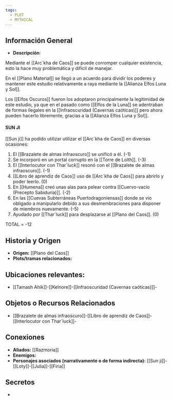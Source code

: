 ```yaml
---
tags:
  - PLOT
  - MYTHICAL
---
```

## Información General 
- **Descripción**: 

Mediante el [[Arc´kha de Caos]] se puede corromper cualquier existencia, esto la hace muy problemática y difícil de manejar.

En el [[Plano Material]] se llegó a un acuerdo para dividir los poderes y mantener este estudio relativamente a raya mediante la [[Alianza Elfos Luna y Sol]].

Los [[Elfos Oscuros]] fueron los adoptaron principalmente la legitimidad de este estudio, ya que en el pasado como [[Elfos de la Luna]] se adentraban de formas ilegales en la [[Infraoscuridad (Cavernas caóticas)]] pero ahora pueden hacerlo libremente, gracias a la [[Alianza Elfos Luna y Sol]].


#### SUN JI
[[Sun ji]] ha podido utilizar utilizar el [[Arc´kha de Caos]] en diversas ocasiones:

1. El [[Brazalete de almas infraoscuro]] se unificó a él. (-1)
2. Se incorporó en un portal corrupto en la [[Torre de Lolth]]. (-3)
3. El [[Interlocutor con Thar´luck]] resonó con el [[Brazalete de almas infraoscuro]]. (-1)
4. [[Libro de aprendiz de Caos]] uso de [[Arc´kha de Caos]] para abrirlo y poder leerlo. (0)
5. En [[Humena]] creó unas alas para pelear contra [[Cuervo-vacío (Precepto Sabiduría)]]. (-2)
6. En las [[Cuevas Subterráneas Puertodragoniensas]] donde se vio obligado a manipularlo debido a sus desmembraciones para disponer de miembros nuevamente. (-5)
7. Ayudado por [[Thar´luck]] para desplazarse al [[Plano del Caos]]. (0)

TOTAL = -12

## Historia y Origen 
- **Origen:** [[Plano del Caos]]
- **Plots/tramas relacionados:** 

## Ubicaciones relevantes:
- [[Tamash Ahik]]-[[Kelnore]]-[[Infraoscuridad (Cavernas caóticas)]]-

## Objetos o Recursos Relacionados 
- [[Brazalete de almas infraoscuro]]-[[Libro de aprendiz de Caos]]-[[Interlocutor con Thar´luck]]-

## Conexiones 
- **Aliados:** [[Razmoria]]
- **Enemigos:**
- **Personajes asociados (narrativamente o de forma indirecta):** [[Sun ji]]-[[Loty]]-[[Julia]]-[[Firia]]

## Secretos
- 